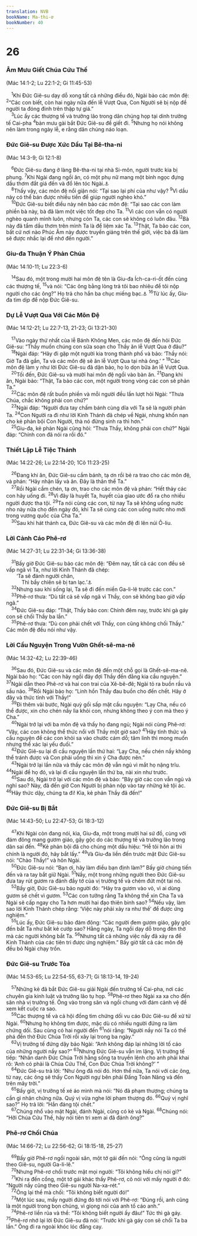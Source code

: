 ```yaml
---
translation: NVB
bookName: Ma-thi-ơ 
bookNumber: 40
---
```


<div class="title"><h1>26</h1><h3>Âm Mưu Giết Chúa Cứu Thế </h3><p>(Mác 14:1-2; Lu 22:1-2; Gi 11:45-53) </p></div>
<span class="verse mat_26_1"> <sup>1</sup>Khi Đức Giê-su dạy dỗ xong tất cả những điều đó, Ngài bảo các môn đệ: </span>
<span class="verse mat_26_2"><sup>2</sup>“Các con biết, còn hai ngày nữa đến lễ Vượt Qua, Con Người sẽ bị nộp để người ta đóng đinh trên thập tự giá.” <br/></span>
<span class="verse mat_26_3"> <sup>3</sup>Lúc ấy các thượng tế và trưởng lão trong dân chúng họp tại dinh trưởng tế Cai-pha </span>
<span class="verse mat_26_4"><sup>4</sup>bàn mưu gài bắt Đức Giê-su để giết đi. </span>
<span class="verse mat_26_5"><sup>5</sup>Nhưng họ nói không nên làm trong ngày lễ, e rằng dân chúng náo loạn. <br/></span>
<div class="title"><h3>Đức Giê-su Được Xức Dầu Tại Bê-tha-ni </h3><p>(Mác 14:3-9; Gi 12:1-8) </p></div>
<span class="verse mat_26_6"> <sup>6</sup>Đức Giê-su đang ở làng Bê-tha-ni tại nhà Si-môn, người trước kia bị phung. </span>
<span class="verse mat_26_7"><sup>7</sup>Khi Ngài đang ngồi ăn, có một phụ nữ mang một bình ngọc đựng dầu thơm đắt giá đến và đổ lên tóc Ngài.<a data-toggle="tooltip" data-placement="bottom" title="Nt: đổ trên đầu Ngài">⚓</a><br/></span>
<span class="verse mat_26_8"> <sup>8</sup>Thấy vậy, các môn đệ nổi giận nói: “Tại sao lại phí của như vậy? </span>
<span class="verse mat_26_9"><sup>9</sup>Vì dầu này có thể bán được nhiều tiền để giúp người nghèo khó.” <br/></span>
<span class="verse mat_26_10"> <sup>10</sup>Đức Giê-su biết điều này nên bảo các môn đệ: “Tại sao các con làm phiền bà này, bà đã làm một việc tốt đẹp cho Ta. </span>
<span class="verse mat_26_11"><sup>11</sup>Vì các con vẫn có người nghèo quanh mình luôn, nhưng còn Ta, các con sẽ không có luôn đâu. </span>
<span class="verse mat_26_12"><sup>12</sup>Bà này đã tẩm dầu thơm trên mình Ta là để liệm xác Ta. </span>
<span class="verse mat_26_13"><sup>13</sup>Thật, Ta bảo các con, bất cứ nơi nào Phúc Âm này được truyền giảng trên thế giới, việc bà đã làm sẽ được nhắc lại để nhớ đến người.” <br/></span>
<div class="title"><h3>Giu-đa Thuận Ý Phản Chúa </h3><p>(Mác 14:10-11; Lu 22:3-6) </p></div>
<span class="verse mat_26_14"> <sup>14</sup>Sau đó, một trong mười hai môn đệ tên là Giu-đa Ích-ca-ri-ốt đến cùng các thượng tế, </span>
<span class="verse mat_26_15"><sup>15</sup>và nói: “Các ông bằng lòng trả tôi bao nhiêu để tôi nộp người cho các ông?” Họ trả cho hắn ba chục miếng bạc.<a data-toggle="tooltip" data-placement="bottom" title="Một đơn vị tiền tệ bằng bạc nặng 11.50gm">⚓</a></span>
<span class="verse mat_26_16"><sup>16</sup>Từ lúc ấy, Giu-đa tìm dịp để nộp Đức Giê-su. <br/></span>
<div class="title"><h3>Dự Lễ Vượt Qua Với Các Môn Đệ </h3><p>(Mác 14:12-21; Lu 22:7-13, 21-23; Gi 13:21-30) </p></div>
<span class="verse mat_26_17"> <sup>17</sup>Vào ngày thứ nhất của lễ Bánh Không Men, các môn đệ đến hỏi Đức Giê-su: “Thầy muốn chúng con sửa soạn cho Thầy ăn lễ Vượt Qua ở đâu?” <br/></span>
<span class="verse mat_26_18"> <sup>18</sup>Ngài đáp: “Hãy đi gặp một người kia trong thành phố và bảo: ‘Thầy nói: Giờ Ta đã gần, Ta và các môn đệ sẽ ăn lễ Vượt Qua tại nhà ông.’ ” </span>
<span class="verse mat_26_19"><sup>19</sup>Các môn đệ làm y như lời Đức Giê-su đã dặn bảo, họ lo dọn bữa ăn lễ Vượt Qua. <br/></span>
<span class="verse mat_26_20"> <sup>20</sup>Tối đến, Đức Giê-su và mười hai môn đệ ngồi vào bàn ăn. </span>
<span class="verse mat_26_21"><sup>21</sup>Đang khi ăn, Ngài bảo: “Thật, Ta bảo các con, một người trong vòng các con sẽ phản Ta.” <br/></span>
<span class="verse mat_26_22"> <sup>22</sup>Các môn đệ rất buồn phiền và mỗi người đều lần lượt hỏi Ngài: “Thưa Chúa, chắc không phải con chứ?” <br/></span>
<span class="verse mat_26_23"> <sup>23</sup>Ngài đáp: “Người đưa tay chấm bánh cùng dĩa với Ta sẽ là người phản Ta. </span>
<span class="verse mat_26_24"><sup>24</sup>Con Người ra đi như lời Kinh Thánh đã chép về Ngài, nhưng khốn nạn cho kẻ phản bội Con Người, thà nó đừng sinh ra thì hơn.” <br/></span>
<span class="verse mat_26_25"> <sup>25</sup>Giu-đa, kẻ phản Ngài cũng hỏi: “Thưa Thầy, không phải con chứ?” Ngài đáp: “Chính con đã nói ra rồi đó.” <br/></span>
<div class="title"><h3>Thiết Lập Lễ Tiệc Thánh </h3><p>(Mác 14:22-26; Lu 22:14-20; 1Cô 11:23-25) </p></div>
<span class="verse mat_26_26"> <sup>26</sup>Đang khi ăn, Đức Giê-su cầm bánh, tạ ơn rồi bẻ ra trao cho các môn đệ, và phán: “Hãy nhận lấy và ăn. Đây là thân thể Ta.” <br/></span>
<span class="verse mat_26_27"> <sup>27</sup>Rồi Ngài cầm chén, tạ ơn, trao cho các môn đệ và phán: “Hết thảy các con hãy uống đi. </span>
<span class="verse mat_26_28"><sup>28</sup>Vì đây là huyết Ta, huyết của giao ước đổ ra cho nhiều người được tha tội. </span>
<span class="verse mat_26_29"><sup>29</sup>Ta nói cùng các con, từ nay Ta sẽ không uống nước nho này nữa cho đến ngày đó, khi Ta sẽ cùng các con uống nước nho mới trong vương quốc của Cha Ta.” <br/></span>
<span class="verse mat_26_30"> <sup>30</sup>Sau khi hát thánh ca, Đức Giê-su và các môn đệ đi lên núi Ô-liu. <br/></span>
<div class="title"><h3>Lời Cảnh Cáo Phê-rơ </h3><p>(Mác 14:27-31; Lu 22:31-34; Gi 13:36-38) </p></div>
<span class="verse mat_26_31"> <sup>31</sup>Bấy giờ Đức Giê-su bảo các môn đệ: “Đêm nay, tất cả các con đều sẽ vấp ngã vì Ta, như lời Kinh Thánh đã chép: <br/>  ‘Ta sẽ đánh người chăn, <br/>   Thì bầy chiên sẽ bị tan lạc.’<a data-toggle="tooltip" data-placement="bottom" title="Xa 13:7">⚓</a><br/></span>
<span class="verse mat_26_32"> <sup>32</sup>Nhưng sau khi sống lại, Ta sẽ đi đến miền Ga-li-lê trước các con.” <br/></span>
<span class="verse mat_26_33"> <sup>33</sup>Phê-rơ thưa: “Dù tất cả sẽ vấp ngã vì Thầy, con sẽ không bao giờ vấp ngã.” <br/></span>
<span class="verse mat_26_34"> <sup>34</sup>Đức Giê-su đáp: “Thật, Thầy bảo con: Chính đêm nay, trước khi gà gáy con sẽ chối Thầy ba lần.” <br/></span>
<span class="verse mat_26_35"> <sup>35</sup>Phê-rơ thưa: “Dù con phải chết với Thầy, con cũng không chối Thầy.” Các môn đệ đều nói như vậy. <br/></span>
<div class="title"><h3>Lời Cầu Nguyện Trong Vườn Ghết-sê-ma-nê </h3><p>(Mác 14:32-42; Lu 22:39-46) </p></div>
<span class="verse mat_26_36"> <sup>36</sup>Sau đó, Đức Giê-su và các môn đệ đến một chỗ gọi là Ghết-sê-ma-nê. Ngài bảo họ: “Các con hãy ngồi đây đợi Thầy đến đằng kia cầu nguyện.” </span>
<span class="verse mat_26_37"><sup>37</sup>Ngài dẫn theo Phê-rơ và hai con trai của Xê-bê-đê; Ngài tỏ ra buồn rầu và sầu não. </span>
<span class="verse mat_26_38"><sup>38</sup>Rồi Ngài bảo họ: “Linh hồn Thầy đau buồn cho đến chết. Hãy ở đây và thức tỉnh với Thầy!” <br/></span>
<span class="verse mat_26_39"> <sup>39</sup>Đi thêm vài bước, Ngài quỳ gối sấp mặt cầu nguyện: “Lạy Cha, nếu có thể được, xin cho chén nầy lìa khỏi con, nhưng không theo ý con mà theo ý Cha.” <br/></span>
<span class="verse mat_26_40"> <sup>40</sup>Ngài trở lại với ba môn đệ và thấy họ đang ngủ; Ngài nói cùng Phê-rơ: “Vậy, các con không thể thức nổi với Thầy một giờ sao? </span>
<span class="verse mat_26_41"><sup>41</sup>Hãy tỉnh thức và cầu nguyện để các con khỏi sa vào chước cám dỗ; tâm linh thì mong muốn nhưng thể xác lại yếu đuối.” <br/></span>
<span class="verse mat_26_42"> <sup>42</sup>Đức Giê-su lại đi cầu nguyện lần thứ hai: “Lạy Cha, nếu chén nầy không thể tránh được và Con phải uống thì xin ý Cha được nên.” <br/></span>
<span class="verse mat_26_43"> <sup>43</sup>Ngài trở lại lần nữa và thấy các môn đệ vẫn ngủ vì mắt họ nặng trĩu. </span>
<span class="verse mat_26_44"><sup>44</sup>Ngài để họ đó, và lại đi cầu nguyện lần thứ ba, nài xin như trước. <br/></span>
<span class="verse mat_26_45"> <sup>45</sup>Sau đó, Ngài trở lại với các môn đệ và bảo: “Bây giờ các con vẫn ngủ và nghỉ sao? Này, đã đến giờ Con Người bị phản nộp vào tay những kẻ tội ác. </span>
<span class="verse mat_26_46"><sup>46</sup>Hãy thức dậy, chúng ta đi! Kìa, kẻ phản Thầy đã đến!” <br/></span>
<div class="title"><h3>Đức Giê-su Bị Bắt </h3><p>(Mác 14:43-50; Lu 22:47-53; Gi 18:3-12) </p></div>
<span class="verse mat_26_47"> <sup>47</sup>Khi Ngài còn đang nói, kìa, Giu-đa, một trong mười hai sứ đồ, cùng với đám đông mang gươm giáo, gậy gộc do các thượng tế và trưởng lão trong dân sai đến. </span>
<span class="verse mat_26_48"><sup>48</sup>Kẻ phản bội đã cho chúng một dấu hiệu: “Hễ tôi hôn ai thì chính là người đó, hãy bắt lấy.” </span>
<span class="verse mat_26_49"><sup>49</sup>Và Giu-đa liền đến trước mặt Đức Giê-su nói: “Chào Thầy!” và hôn Ngài. <br/></span>
<span class="verse mat_26_50"> <sup>50</sup>Đức Giê-su nói: “Bạn ơi, hãy làm điều bạn định làm?” Bấy giờ chúng tiến đến và ra tay bắt giữ Ngài. </span>
<span class="verse mat_26_51"><sup>51</sup>Nầy, một trong những người theo Đức Giê-su đưa tay rút gươm ra đánh đầy tớ của vị trưởng tế và chém đứt một tai nó. <br/></span>
<span class="verse mat_26_52"> <sup>52</sup>Bấy giờ, Đức Giê-su bảo người đó: “Hãy tra gươm vào vỏ, vì ai dùng gươm sẽ chết vì gươm. </span>
<span class="verse mat_26_53"><sup>53</sup>Các con tưởng rằng Ta không thể xin Cha Ta và Ngài sẽ cấp ngay cho Ta hơn mười hai đạo thiên binh sao? </span>
<span class="verse mat_26_54"><sup>54</sup>Nếu vậy, làm sao lời Kinh Thánh chép rằng: ‘Việc này phải xảy ra như thế’ để được ứng nghiệm.” <br/></span>
<span class="verse mat_26_55"> <sup>55</sup>Lúc ấy, Đức Giê-su bảo đám đông: “Các người đem gươm giáo, gậy gộc đến bắt Ta như bắt kẻ cướp sao? Hằng ngày, Ta ngồi dạy dỗ trong đền thờ mà các người không bắt Ta. </span>
<span class="verse mat_26_56"><sup>56</sup>Nhưng tất cả những việc nầy đã xảy ra để Kinh Thánh của các tiên tri được ứng nghiệm.” Bấy giờ tất cả các môn đệ đều bỏ Ngài chạy trốn. <br/></span>
<div class="title"><h3>Đức Giê-su Trước Tòa </h3><p>(Mác 14:53-65; Lu 22:54-55, 63-71; Gi 18:13-14, 19-24) </p></div>
<span class="verse mat_26_57"> <sup>57</sup>Những kẻ đã bắt Đức Giê-su giải Ngài đến trưởng tế Cai-pha, nơi các chuyên gia kinh luật và trưởng lão tụ họp. </span>
<span class="verse mat_26_58"><sup>58</sup>Phê-rơ theo Ngài xa xa cho đến sân nhà vị trưởng tế. Ông vào trong sân và ngồi chung với đám cảnh vệ để xem kết cuộc ra sao. <br/></span>
<span class="verse mat_26_59"> <sup>59</sup>Các thượng tế và cả hội đồng tìm chứng dối vu cáo Đức Giê-su để xử tử Ngài. </span>
<span class="verse mat_26_60"><sup>60</sup>Nhưng họ không tìm được, mặc dù có nhiều người đứng ra làm chứng dối. Sau cùng có hai người đến </span>
<span class="verse mat_26_61"><sup>61</sup>nói rằng: “Người nầy nói Ta có thể phá đền thờ Đức Chúa Trời rồi xây lại trong ba ngày.” <br/></span>
<span class="verse mat_26_62"> <sup>62</sup>Vị trưởng tế đứng dậy bảo Ngài: “Anh không đáp lại những lời tố cáo của những người nầy sao?” </span>
<span class="verse mat_26_63"><sup>63</sup>Nhưng Đức Giê-su vẫn im lặng. Vị trưởng tế tiếp: “Nhân danh Đức Chúa Trời hằng sống ta truyền lệnh cho anh phải khai rõ: ‘Anh có phải là Chúa Cứu Thế, Con Đức Chúa Trời không?’ ” <br/></span>
<span class="verse mat_26_64"> <sup>64</sup>Đức Giê-su trả lời: “Như ông đã nói đó. Hơn thế nữa, Ta nói với các ông, từ nay, các ông sẽ thấy Con Người ngự bên phải Đấng Toàn Năng và đến trên mây trời.” <br/></span>
<span class="verse mat_26_65"> <sup>65</sup>Bấy giờ, vị trưởng tế xé áo mình mà nói: “Nó đã phạm thượng; chúng ta cần gì nhân chứng nữa. Quý vị vừa nghe lời phạm thượng đó. </span>
<span class="verse mat_26_66"><sup>66</sup>Quý vị nghĩ sao?” Họ trả lời: “Hắn đáng tội chết.” <br/></span>
<span class="verse mat_26_67"> <sup>67</sup>Chúng nhổ vào mặt Ngài, đánh Ngài, cũng có kẻ vả Ngài. </span>
<span class="verse mat_26_68"><sup>68</sup>Chúng nói: “Hỡi Chúa Cứu Thế, hãy nói tiên tri xem ai đã đánh ông?” <br/></span>
<div class="title"><h3>Phê-rơ Chối Chúa </h3><p>(Mác 14:66-72; Lu 22:56-62; Gi 18:15-18, 25-27) </p></div>
<span class="verse mat_26_69"> <sup>69</sup>Bấy giờ Phê-rơ ngồi ngoài sân, một tớ gái đến nói: “Ông cũng là người theo Giê-su, người Ga-li-lê.” <br/></span>
<span class="verse mat_26_70"> <sup>70</sup>Nhưng Phê-rơ chối trước mặt mọi người: “Tôi không hiểu chị nói gì?” <br/></span>
<span class="verse mat_26_71"> <sup>71</sup>Khi ra đến cổng, một tớ gái khác thấy Phê-rơ, cô nói với mấy người ở đó: “Người nầy cũng theo Giê-su người Na-xa-rét.” <br/></span>
<span class="verse mat_26_72"> <sup>72</sup>Ông lại thề mà chối: “Tôi không biết người đó!” <br/></span>
<span class="verse mat_26_73"> <sup>73</sup>Một lúc sau, mấy người đứng đó tới nói với Phê-rơ: “Đúng rồi, anh cũng là một người trong bọn chúng, vì giọng nói của anh tố cáo anh.” <br/></span>
<span class="verse mat_26_74"> <sup>74</sup>Phê-rơ liền rủa và thề: “Tôi không biết người ấy đâu!” Tức thì gà gáy. </span>
<span class="verse mat_26_75"><sup>75</sup>Phê-rơ nhớ lại lời Đức Giê-su đã nói: “Trước khi gà gáy con sẽ chối Ta ba lần.” Ông đi ra ngoài khóc lóc đắng cay. <br/></span>
